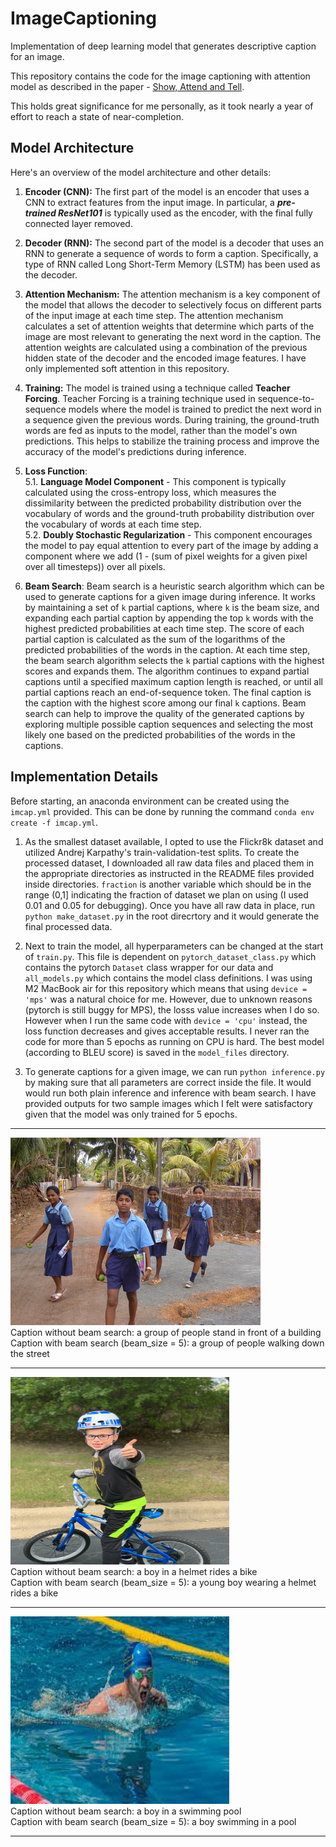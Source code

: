 # ImageCaptioning
Implementation of deep learning model that generates descriptive caption for an image.

This repository contains the code for the image captioning with attention model as described in the paper - [Show, Attend and Tell](https://arxiv.org/abs/1502.03044).

This holds great significance for me personally, as it took nearly a year of effort to reach a state of near-completion.

## Model Architecture
Here's an overview of the model architecture and other details:

1. __Encoder (CNN):__ The first part of the model is an encoder that uses a CNN to extract features from the input image. In particular, a ___pre-trained ResNet101___ is typically used as the encoder, with the final fully connected layer removed.

2. __Decoder (RNN):__ The second part of the model is a decoder that uses an RNN to generate a sequence of words to form a caption. Specifically, a type of RNN called Long Short-Term Memory (LSTM) has been used as the decoder.

3. __Attention Mechanism:__ The attention mechanism is a key component of the model that allows the decoder to selectively focus on different parts of the input image at each time step. The attention mechanism calculates a set of attention weights that determine which parts of the image are most relevant to generating the next word in the caption. The attention weights are calculated using a combination of the previous hidden state of the decoder and the encoded image features. I have only implemented soft attention in this repository.

4. __Training:__ The model is trained using a technique called __Teacher Forcing__. Teacher Forcing is a training technique used in sequence-to-sequence models where the model is trained to predict the next word in a sequence given the previous words. During training, the ground-truth words are fed as inputs to the model, rather than the model's own predictions. This helps to stabilize the training process and improve the accuracy of the model's predictions during inference.

5. __Loss Function__: <br>
    5.1. __Language Model Component__ - This component is typically calculated using the cross-entropy loss, which measures the dissimilarity between the predicted probability distribution over the vocabulary of words and the ground-truth probability distribution over the vocabulary of words at each time step. <br>
    5.2. __Doubly Stochastic Regularization__ - This component encourages the model to pay equal attention to every part of the image by adding a component where we add (1 - (sum of pixel weights for a given pixel over all timesteps)) over all pixels.

6. __Beam Search__: Beam search is a heuristic search algorithm which can be used to generate captions for a given image during inference. It works by maintaining a set of ```k``` partial captions, where ```k``` is the beam size, and expanding each partial caption by appending the top ```k``` words with the highest predicted probabilities at each time step. The score of each partial caption is calculated as the sum of the logarithms of the predicted probabilities of the words in the caption. At each time step, the beam search algorithm selects the ```k``` partial captions with the highest scores and expands them. The algorithm continues to expand partial captions until a specified maximum caption length is reached, or until all partial captions reach an end-of-sequence token. The final caption is the caption with the highest score among our final ```k``` captions. Beam search can help to improve the quality of the generated captions by exploring multiple possible caption sequences and selecting the most likely one based on the predicted probabilities of the words in the captions.

## Implementation Details

Before starting, an anaconda environment can be created using the ```imcap.yml``` provided. This can be done by running the command ```conda env create -f imcap.yml```.

1. As the smallest dataset available, I opted to use the Flickr8k dataset and utilized Andrej Karpathy's train-validation-test splits. To create the processed dataset, I downloaded all raw data files and placed them in the appropriate directories as instructed in the README files provided inside directories. ```fraction``` is another variable which should be in the range (0,1] indicating the fraction of dataset we plan on using (I used 0.01 and 0.05 for debugging). Once you have all raw data in place, run ```python make_dataset.py``` in the root direcrtory and it would generate the final processed data.

2. Next to train the model, all hyperparameters can be changed at the start of ```train.py```. This file is dependent on ```pytorch_dataset_class.py``` which contains the pytorch ```Dataset``` class wrapper for our data and ```all_models.py``` which contains the model class definitions. I was using M2 MacBook air for this repository which means that using ```device = 'mps'``` was a natural choice for me. However, due to unknown reasons (pytorch is still buggy for MPS), the losss value increases when I do so. However when I run the same code with ```device = 'cpu'``` instead, the loss function decreases and gives acceptable results. I never ran the code for more than 5 epochs as running on CPU is hard. The best model (according to BLEU score) is saved in the ```model_files``` directory.

3. To generate captions for a given image, we can run ```python inference.py``` by making sure that all parameters are correct inside the file. It would would run both plain inference and inference with beam search. I have provided outputs for two sample images which I felt were satisfactory given that the model was only trained for 5 epochs.

___________________________________________________________________________
<img src="sample1.jpg"  width="400" height="300"> <br>
Caption without beam search: a group of people stand in front of a building <br>
Caption with beam search (beam_size = 5):  a group of people walking down the street
___________________________________________________________________________
<img src="sample2.jpg"  width="350" height="300"> <br>
Caption without beam search: a boy in a helmet rides a bike <br>
Caption with beam search (beam_size = 5):  a young boy wearing a helmet rides a bike
___________________________________________________________________________
<img src="sample3.jpg"  width="350" height="300"> <br>
Caption without beam search: a boy in a swimming pool <br>
Caption with beam search (beam_size = 5):  a boy swimming in a pool
___________________________________________________________________________